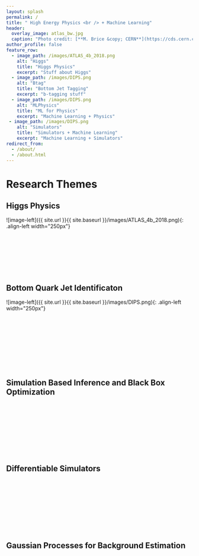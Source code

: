 ```yaml
---
layout: splash
permalink: /
title: " High Energy Physics <br /> + Machine Learning"
header:
  overlay_image: atlas_bw.jpg
  caption: "Photo credit: [**M. Brice &copy; CERN**](https://cds.cern.ch/record/910380)"
author_profile: false
feature_row:
  - image_path: /images/ATLAS_4b_2018.png
    alt: "Higgs"
    title: "Higgs Physics"
    excerpt: "Stuff about Higgs"
  - image_path: /images/DIPS.png
    alt: "Btag"
    title: "Bottom Jet Tagging"
    excerpt: "b-tagging stuff"
  - image_path: /images/DIPS.png
    alt: "MLPhysics"
    title: "ML for Physics"
    excerpt: "Machine Learning + Physics"
 - image_path: /images/DIPS.png
    alt: "Simulators"
    title: "Simulators + Machine Learning"
    excerpt: "Machine Learning + Simulators"
redirect_from: 
  - /about/
  - /about.html
---
```

        




# Research Themes

## Higgs Physics

![image-left]({{ site.url }}{{ site.baseurl }}/images/ATLAS_4b_2018.png){: .align-left width="250px"}

<br />
<br />
<br />
<br />
<br />
<br />

## Bottom Quark Jet Identificaton

![image-left]({{ site.url }}{{ site.baseurl }}/images/DIPS.png){: .align-left width="250px"}


<br />
<br />
<br />
<br />
<br />
<br />
<br />
<br />

## Simulation Based Inference and Black Box Optimization


<br />
<br />
<br />
<br />
<br />
<br />
<br />
<br />


## Differentiable Simulators


<br />
<br />
<br />
<br />
<br />
<br />
<br />
<br />


## Gaussian Processes for Background Estimation


<br />
<br />
<br />
<br />
<br />
<br />
<br />
<br />

